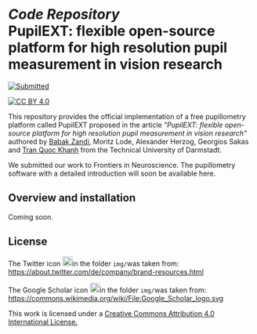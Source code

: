 # *Code Repository* <br/>PupilEXT: flexible open-source platform for high resolution pupil measurement in vision research

[![Submitted](https://img.shields.io/badge/Frontiers%20in%20Neuroscience-Submitted-red)]()

[![CC BY 4.0](https://img.shields.io/badge/License-CC%20BY%204.0-lightgrey)](http://creativecommons.org/licenses/by/4.0/)

This repository provides the official implementation of a free pupillometry platform called PupilEXT proposed in the article *"PupilEXT: flexible open-source platform for high resolution pupil measurement in vision research"* authored by [Babak Zandi](https://www.lichttechnik.tu-darmstadt.de/fachgebiet_lichttechnik_lt/team_lt/mitarbeiter_lt_detail_65600.en.jsp), Moritz Lode, Alexander Herzog, Georgios Sakas and [Tran Quoc Khanh](https://www.lichttechnik.tu-darmstadt.de/fachgebiet_lt/team_lt/mitarbeiter_lt/mitarbeiterdetails_sharq_34952.de.jsp) from the Technical University of Darmstadt.<br/>

We submitted our work to Frontiers in Neuroscience. The pupillometry software with a detailed introduction will soon be available here.

## Overview and installation
Coming soon.

## License

The Twitter icon <img src="img/Twitter_Logo_Blue.svg" alt="Icon Google Scholar" width=20>in the folder `img/`was taken from: https://about.twitter.com/de/company/brand-resources.html

The Google Scholar icon <img src="img/Google_Scholar_logo.svg" alt="Icon Google Scholar" width=20>in the folder `img/`was taken from: https://commons.wikimedia.org/wiki/File:Google_Scholar_logo.svg

This work is licensed under a [Creative Commons Attribution 4.0 International License.](http://creativecommons.org/licenses/by/4.0/)
